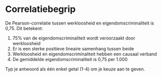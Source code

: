 # Correlatiebegrip

De Pearson-correlatie tussen werkloosheid en eigendomscriminaliteit is 0,75. Dit betekent:

1.	75% van de eigendomscriminaliteit wordt veroorzaakt door werkloosheid
2.	Er is een sterke positieve lineaire samenhang tussen beide
3.	Werkloosheid en eigendomscriminaliteit hebben een causaal verband
4.	De gemiddelde eigendomscriminaliteit is 0,75 per 1.000


Typ je antwoord als één enkel getal (1-4) om je keuze aan te geven.